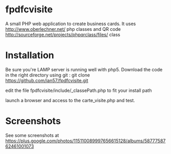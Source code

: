 fpdfcvisite
===========

A small PHP web application to create business cards. It uses http://www.oberlechner.net/ php classes and QR code http://sourceforge.net/projects/phpqrclass/files/ class

Installation
============

Be sure you're LAMP server is running well with php5. Download the code in the right directory using git : git clone https://github.com/ian57/fpdfcvisite.git

edit the file fpdfcvisite/include/_classePath.php to fit your install path

launch a browser and access to the carte_visite.php and test.

Screenshots
===========

See some screenshots at https://plus.google.com/photos/115110089997656615128/albums/5877758762461001073

